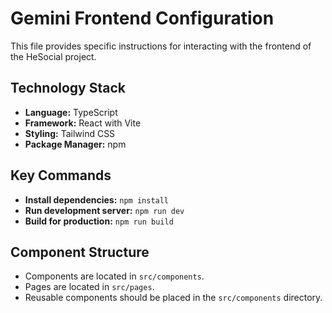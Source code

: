 # Gemini Frontend Configuration

This file provides specific instructions for interacting with the frontend of the HeSocial project.

## Technology Stack

- **Language:** TypeScript
- **Framework:** React with Vite
- **Styling:** Tailwind CSS
- **Package Manager:** npm

## Key Commands

- **Install dependencies:** `npm install`
- **Run development server:** `npm run dev`
- **Build for production:** `npm run build`

## Component Structure

- Components are located in `src/components`.
- Pages are located in `src/pages`.
- Reusable components should be placed in the `src/components` directory.
